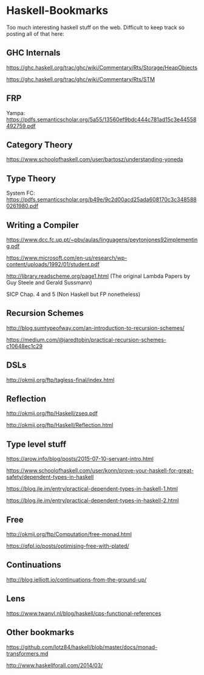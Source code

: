 # Haskell-Bookmarks
Too much interesting haskell stuff on the web. Difficult to keep track so posting all of that here:

GHC Internals
-------------
https://ghc.haskell.org/trac/ghc/wiki/Commentary/Rts/Storage/HeapObjects

https://ghc.haskell.org/trac/ghc/wiki/Commentary/Rts/STM

FRP
---
Yampa: https://pdfs.semanticscholar.org/5a55/13560ef9bdc444c781ad15c3e44558492759.pdf

Category Theory
---------------
https://www.schoolofhaskell.com/user/bartosz/understanding-yoneda

Type Theory
-----------
System FC: https://pdfs.semanticscholar.org/b49e/9c2d00acd25ada608170c3c3485880261980.pdf

Writing a Compiler
------------------
https://www.dcc.fc.up.pt/~pbv/aulas/linguagens/peytonjones92implementing.pdf

https://www.microsoft.com/en-us/research/wp-content/uploads/1992/01/student.pdf

http://library.readscheme.org/page1.html (The original Lambda Papers by Guy Steele and Gerald Sussmann)

SICP Chap. 4 and 5 (Non Haskell but FP nonetheless)

Recursion Schemes
-----------------
http://blog.sumtypeofway.com/an-introduction-to-recursion-schemes/

https://medium.com/@jaredtobin/practical-recursion-schemes-c10648ec1c29

DSLs
----
http://okmij.org/ftp/tagless-final/index.html

Reflection
----------
http://okmij.org/ftp/Haskell/zseq.pdf 

http://okmij.org/ftp/Haskell/Reflection.html

Type level stuff
----------------
https://arow.info/blog/posts/2015-07-10-servant-intro.html

https://www.schoolofhaskell.com/user/konn/prove-your-haskell-for-great-safety/dependent-types-in-haskell

https://blog.jle.im/entry/practical-dependent-types-in-haskell-1.html

https://blog.jle.im/entry/practical-dependent-types-in-haskell-2.html

Free
----
http://okmij.org/ftp/Computation/free-monad.html

https://qfpl.io/posts/optimising-free-with-plated/

Continuations
-------------
http://blog.ielliott.io/continuations-from-the-ground-up/

Lens
----
https://www.twanvl.nl/blog/haskell/cps-functional-references


Other bookmarks
---------------
https://github.com/lotz84/haskell/blob/master/docs/monad-transformers.md

http://www.haskellforall.com/2014/03/
